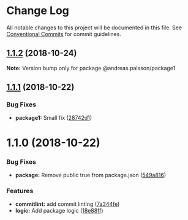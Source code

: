# Change Log

All notable changes to this project will be documented in this file.
See [Conventional Commits](https://conventionalcommits.org) for commit guidelines.

## [1.1.2](https://github.com/andreaspalsson/monotest/compare/@andreas.palsson/package1@1.1.1...@andreas.palsson/package1@1.1.2) (2018-10-24)

**Note:** Version bump only for package @andreas.palsson/package1





## [1.1.1](https://github.com/andreaspalsson/monotest/compare/@andreas.palsson/package1@1.1.0...@andreas.palsson/package1@1.1.1) (2018-10-22)


### Bug Fixes

* **package1:** Small fix ([28742d1](https://github.com/andreaspalsson/monotest/commit/28742d1))





# 1.1.0 (2018-10-22)


### Bug Fixes

* **package:** Remove public true from package.json ([549a816](https://github.com/andreaspalsson/monotest/commit/549a816))


### Features

* **commitlint:** add commit linting ([7a344fe](https://github.com/andreaspalsson/monotest/commit/7a344fe))
* **logic:** Add package logic ([18e88ff](https://github.com/andreaspalsson/monotest/commit/18e88ff))
